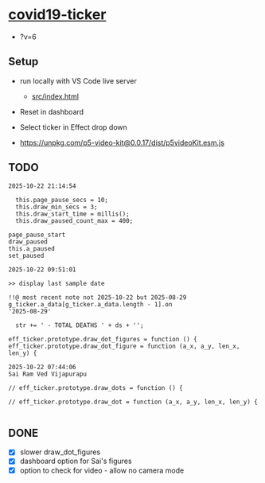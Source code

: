 # [covid19-ticker](https://github.com/p5videoKit/covid19-ticker.git)

- ?v=6

## Setup

- run locally with VS Code live server

  - [src/index.html](src/index.html)

- Reset in dashboard

- Select ticker in Effect drop down

- https://unpkg.com/p5-video-kit@0.0.17/dist/p5videoKit.esm.js

## TODO

```
2025-10-22 21:14:54

  this.page_pause_secs = 10;
  this.draw_min_secs = 3;
  this.draw_start_time = millis();
  this.draw_paused_count_max = 400;

page_pause_start
draw_paused
this.a_paused
set_paused

2025-10-22 09:51:01

>> display last sample date

!!@ most recent note not 2025-10-22 but 2025-08-29
g_ticker.a_data[g_ticker.a_data.length - 1].on
'2025-08-29'

  str += ' - TOTAL DEATHS ' + ds + '';

eff_ticker.prototype.draw_dot_figures = function () {
eff_ticker.prototype.draw_dot_figure = function (a_x, a_y, len_x, len_y) {

2025-10-22 07:44:06
Sai Ram Ved Vijapurapu

// eff_ticker.prototype.draw_dots = function () {

// eff_ticker.prototype.draw_dot = function (a_x, a_y, len_x, len_y) {


```

## DONE

- [x] slower draw_dot_figures
- [x] dashboard option for Sai's figures
- [x] option to check for video - allow no camera mode
